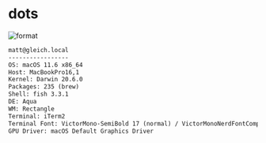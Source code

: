 
# dots

![format](https://github.com/gleich/dots/workflows/format/badge.svg)

```txt
matt@gleich.local 
----------------- 
OS: macOS 11.6 x86_64 
Host: MacBookPro16,1 
Kernel: Darwin 20.6.0 
Packages: 235 (brew) 
Shell: fish 3.3.1 
DE: Aqua 
WM: Rectangle 
Terminal: iTerm2 
Terminal Font: VictorMono-SemiBold 17 (normal) / VictorMonoNerdFontCompleteM-SemiBold 17 (non-ascii) 
GPU Driver: macOS Default Graphics Driver 
```
